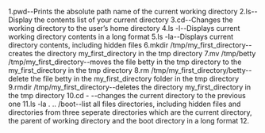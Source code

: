 1.pwd--Prints the absolute path name of the current working directory
2.ls--Display the contents list of your current directory
3.cd--Changes the working directory to the user’s home directory
4.ls -l--Displays current working directory contents in a long format
5.ls -la--Displays current directory contents, including hidden files
6.mkdir /tmp/my_first_directory--creates the directory my_first_directory in the tmp directory
7.mv /tmp/betty /tmp/my_first_directory--moves the file betty in the tmp directory to the my_first_directory in the tmp directory
8.rm /tmp/my_first_directory/betty--delete the file betty in the my_first_directory folder in the tmp directory
9.rmdir /tmp/my_first_directory--deletes the directory my_first_directory in the tmp directory
10.cd - --changes the current directory to the previous one
11.ls -la . .. /boot--list all files directories, including hidden files and directories from three seperate directories which are the current directory, the parent of working directory and the boot directory in a long format
12.